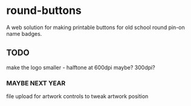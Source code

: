 round-buttons
=============

A web solution for making printable buttons for old school round pin-on name badges.

## TODO
make the logo smaller - halftone at 600dpi maybe? 300dpi?


### MAYBE NEXT YEAR
file upload for artwork
controls to tweak artwork position



